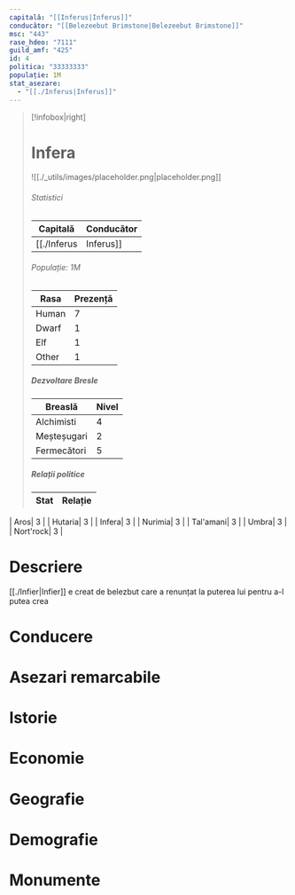```yaml
---
capitală: "[[Inferus|Inferus]]"
conducător: "[[Belezeebut Brimstone|Belezeebut Brimstone]]"
msc: "443"
rase_hdeo: "7111"
guild_amf: "425"
id: 4
politica: "33333333"
populație: 1M
stat_asezare:
  - "[[./Inferus|Inferus]]"
---
```






> [!infobox|right]
> # Infera
> ![[./_utils/images/placeholder.png|placeholder.png]]
> ###### Statistici
> | Capitală | Conducător | 
> |---| --- | 
> |[[./Inferus|Inferus]]|[[./Belezeebut Brimstone|Belezeebut Brimstone]]| 
> ###### Populație: 1M 
> | Rasa | Prezență |
> | ---- | ---- |
> | Human | 7 |
> | Dwarf | 1 |
> | Elf | 1 |
> | Other | 1 |
> ##### Dezvoltare Bresle
> | Breaslă | Nivel |
> | ---- | ---- |
> | Alchimisti |  4|
> | Meșteșugari | 2|
> | Fermecători | 5|
> ##### Relații politice
> | Stat |  Relație |
> | ---- | ---- |
| Aros|  3 |
| Hutaria|  3 |
| Infera|  3 |
| Nurimia|  3 |
| Tal'amani|  3 |
| Umbra|  3 |
| Nort'rock|  3 |



# Descriere
[[./Infier|Infier]] e creat de belezbut care a renunțat la puterea lui pentru a-l putea crea  

# Conducere
# Asezari remarcabile
# Istorie
# Economie
# Geografie
# Demografie
# Monumente